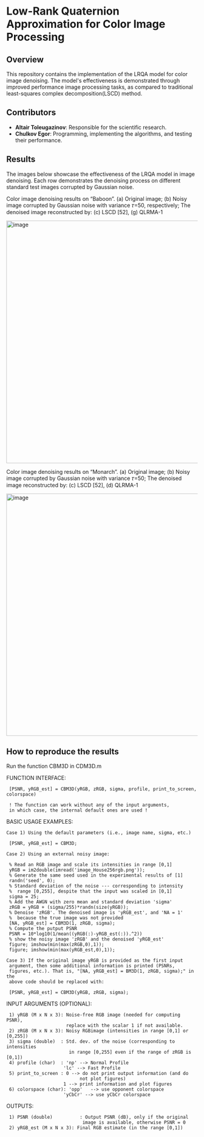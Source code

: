 # Low-Rank Quaternion Approximation for Color Image Processing

## Overview
This repository contains the implementation of the LRQA model for color image denoising. The model's effectiveness is demonstrated through improved performance image processing tasks, as compared to traditional least-squares complex decomposition(LSCD) method.

## Contributors
- **Altair Toleugazinov**: Responsible for the scientific research.
- **Chulkov Egor**: Programming, implementing the algorithms, and testing their performance.

## Results
The images below showcase the effectiveness of the LRQA model in image denoising. Each row demonstrates the denoising process on different standard test images corrupted by Gaussian noise.

Color image denoising results on “Baboon”. (a) Original image; (b) Noisy image corrupted by Gaussian noise with variance 𝜏=50, respectively; The denoised image reconstructed by: (c) LSCD [52], (g) QLRMA-1

<img width="638" alt="image" src="https://github.com/egor-ciu/lrqa-nla-project/assets/120116723/44e94cce-7724-4839-a39e-f74ee2c258b1">

Color image denoising results on “Monarch”. (a) Original image; (b) Noisy image corrupted by Gaussian noise with variance 𝜏=50; The denoised image reconstructed by: (c) LSCD [52], (d) QLRMA-1

<img width="637" alt="image" src="https://github.com/egor-ciu/lrqa-nla-project/assets/120116723/0c3f4062-842f-489c-8212-de022be2504b">

## How to reproduce the results
Run the function CBM3D in CDM3D.m

FUNCTION INTERFACE:

     [PSNR, yRGB_est] = CBM3D(yRGB, zRGB, sigma, profile, print_to_screen, colorspace)

     ! The function can work without any of the input arguments, 
     in which case, the internal default ones are used !

 BASIC USAGE EXAMPLES:

    Case 1) Using the default parameters (i.e., image name, sigma, etc.)

     [PSNR, yRGB_est] = CBM3D;

    Case 2) Using an external noisy image:

     % Read an RGB image and scale its intensities in range [0,1]
     yRGB = im2double(imread('image_House256rgb.png')); 
     % Generate the same seed used in the experimental results of [1]
     randn('seed', 0);
     % Standard deviation of the noise --- corresponding to intensity 
     %  range [0,255], despite that the input was scaled in [0,1]
     sigma = 25;
     % Add the AWGN with zero mean and standard deviation 'sigma'
     zRGB = yRGB + (sigma/255)*randn(size(yRGB));
     % Denoise 'zRGB'. The denoised image is 'yRGB_est', and 'NA = 1'  
     %  because the true image was not provided
     [NA, yRGB_est] = CBM3D(1, zRGB, sigma); 
     % Compute the putput PSNR
     PSNR = 10*log10(1/mean((yRGB(:)-yRGB_est(:)).^2))
     % show the noisy image 'zRGB' and the denoised 'yRGB_est'
     figure; imshow(min(max(zRGB,0),1));   
     figure; imshow(min(max(yRGB_est,0),1));

    Case 3) If the original image yRGB is provided as the first input 
     argument, then some additional information is printed (PSNRs, 
     figures, etc.). That is, "[NA, yRGB_est] = BM3D(1, zRGB, sigma);" in the
     above code should be replaced with:

     [PSNR, yRGB_est] = CBM3D(yRGB, zRGB, sigma);


 INPUT ARGUMENTS (OPTIONAL):
 
     1) yRGB (M x N x 3): Noise-free RGB image (needed for computing PSNR),
                          replace with the scalar 1 if not available.
     2) zRGB (M x N x 3): Noisy RGBimage (intensities in range [0,1] or [0,255])
     3) sigma (double)  : Std. dev. of the noise (corresponding to intensities
                           in range [0,255] even if the range of zRGB is [0,1])
     4) profile (char)  : 'np' --> Normal Profile 
                         'lc' --> Fast Profile
     5) print_to_screen : 0 --> do not print output information (and do 
                               not plot figures)
                         1 --> print information and plot figures
     6) colorspace (char): 'opp'   --> use opponent colorspace
                         'yCbCr' --> use yCbCr colorspace

 OUTPUTS:
 
     1) PSNR (double)          : Output PSNR (dB), only if the original 
                                image is available, otherwise PSNR = 0                                               
     2) yRGB_est (M x N x 3): Final RGB estimate (in the range [0,1])
